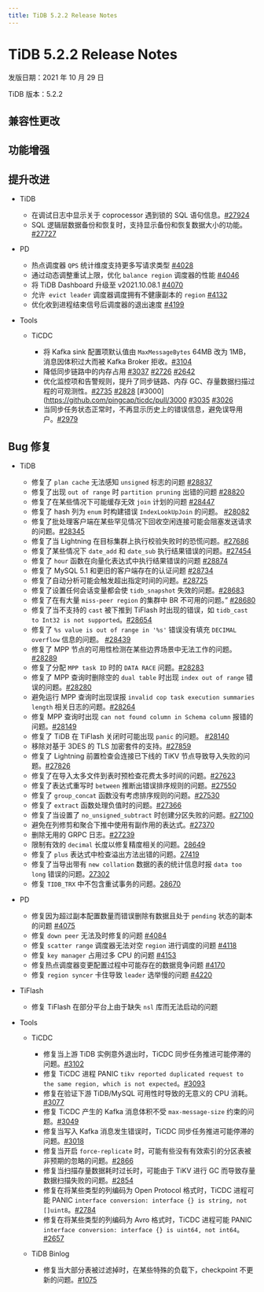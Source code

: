 ```yaml
---
title: TiDB 5.2.2 Release Notes
---
```


# TiDB 5.2.2 Release Notes

发版日期：2021 年 10 月 29 日

TiDB 版本：5.2.2

## 兼容性更改

## 功能增强

## 提升改进

+ TiDB

    - 在调试日志中显示关于 coprocessor 遇到锁的 SQL 语句信息。[#27924](https://github.com/pingcap/tidb/pull/27924)
    - SQL 逻辑层数据备份和恢复时，支持显示备份和恢复数据大小的功能。[#27727](https://github.com/pingcap/tidb/pull/27727)

+ PD

    - 热点调度器 `QPS` 统计维度支持更多写请求类型 [#4028](https://github.com/tikv/pd/pull/4028)
    - 通过动态调整重试上限，优化 `balance region` 调度器的性能 [#4046](https://github.com/tikv/pd/pull/4046)
    - 将 TiDB Dashboard 升级至 v2021.10.08.1 [#4070](https://github.com/tikv/pd/pull/4070)
    - 允许` evict leader` 调度器调度拥有不健康副本的 `region` [#4132](https://github.com/tikv/pd/pull/4132)
    - 优化收到进程结束信号后调度器的退出速度 [#4199](https://github.com/tikv/pd/pull/4199)

+ Tools

    + TiCDC

        - 将 Kafka sink 配置项默认值由 `MaxMessageBytes` 64MB 改为 1MB，消息因体积过大而被 Kafka Broker 拒收。[#3104](https://github.com/pingcap/ticdc/pull/3104)
        - 降低同步链路中的内存占用 [#3037](https://github.com/pingcap/ticdc/pull/3037) [#2726](https://github.com/pingcap/ticdc/pull/2726) [#2642](https://github.com/pingcap/ticdc/pull/2642)
        - 优化监控项和告警规则，提升了同步链路、内存 GC、存量数据扫描过程的可观测性。[#2735](https://github.com/pingcap/ticdc/pull/2735) [#2828](https://github.com/pingcap/ticdc/pull/2828) [#3000](https://github.com/pingcap/ticdc/pull/3000 [#3035](https://github.com/pingcap/ticdc/pull/3035) [#3026](https://github.com/pingcap/ticdc/pull/3026)
        - 当同步任务状态正常时，不再显示历史上的错误信息，避免误导用户。[#2979](https://github.com/pingcap/ticdc/pull/2979)

## Bug 修复

+ TiDB

    - 修复了 `plan cache` 无法感知 `unsigned` 标志的问题 [#28837](https://github.com/pingcap/tidb/pull/28837)
    - 修复了出现 `out of range` 时 `partition pruning` 出错的问题 [#28820](https://github.com/pingcap/tidb/pull/28820)
    - 修复了在某些情况下可能缓存无效 `join` 计划的问题 [#28447](https://github.com/pingcap/tidb/pull/28447)
    - 修复了 hash 列为 `enum` 时构建错误 `IndexLookUpJoin` 的问题。 [#28082](https://github.com/pingcap/tidb/pull/28082)
    - 修复了批处理客户端在某些罕见情况下回收空闲连接可能会阻塞发送请求的问题。[#28345](https://github.com/pingcap/tidb/pull/28345)
    - 修复了当 Lightning 在目标集群上执行校验失败时的恐慌问题。[#27686](https://github.com/pingcap/tidb/pull/27686)
    - 修复了某些情况下 `date_add` 和 `date_sub` 执行结果错误的问题。[#27454](https://github.com/pingcap/tidb/pull/27454)
    - 修复了 `hour` 函数在向量化表达式中执行结果错误的问题 [#28874](https://github.com/pingcap/tidb/pull/28874)
    - 修复了 MySQL 5.1 和更旧的客户端存在的认证问题 [#28734](https://github.com/pingcap/tidb/pull/28734)
    - 修复了自动分析可能会触发超出指定时间的问题。[#28725](https://github.com/pingcap/tidb/pull/28725)
    - 修复了设置任何会话变量都会使 `tidb_snapshot` 失效的问题。[#28683](https://github.com/pingcap/tidb/pull/28683)
    - 修复了在有大量 `miss-peer region` 的集群中 BR 不可用的问题。” [#28680](https://github.com/pingcap/tidb/pull/28680)
    - 修复了当不支持的 `cast` 被下推到 TiFlash 时出现的错误，如 `tidb_cast to Int32 is not supported`。[#28654](https://github.com/pingcap/tidb/pull/28654)
    - 修复了 `%s value is out of range in '%s'` 错误没有填充 `DECIMAL overflow` 信息的问题。 [#28439](https://github.com/pingcap/tidb/pull/28439)
    - 修复了 MPP 节点的可用性检测在某些边界场景中无法工作的问题。 [#28289](https://github.com/pingcap/tidb/pull/28289)
    - 修复了分配 `MPP task ID` 时的 `DATA RACE` 问题。[#28283](https://github.com/pingcap/tidb/pull/28283)
    - 修复了 MPP 查询时删除空的 `dual table` 时出现 `index out of range` 错误的问题。[#28280](https://github.com/pingcap/tidb/pull/28280)
    - 避免运行 MPP 查询时出现误报 `invalid cop task execution summaries length` 相关日志的问题。[#28264](https://github.com/pingcap/tidb/pull/28264)
    - 修复 MPP 查询时出现 `can not found column in Schema column` 报错的问题。[#28149](https://github.com/pingcap/tidb/pull/28149)
    - 修复了 TiDB 在 TiFlash 关闭时可能出现 `panic` 的问题。 [#28140](https://github.com/pingcap/tidb/pull/28140)
    - 移除对基于 3DES 的 TLS 加密套件的支持。[#27859](https://github.com/pingcap/tidb/pull/27859)
    - 修复了 Lightning 前置检查会连接已下线的 TiKV 节点导致导入失败的问题。[#27826](https://github.com/pingcap/tidb/pull/27826)
    - 修复了在导入太多文件到表时预检查花费太多时间的问题。[#27623](https://github.com/pingcap/tidb/pull/27623)
    - 修复了表达式重写时 `between` 推断出错误排序规则的问题。[#27550](https://github.com/pingcap/tidb/pull/27550)
    - 修复了 `group_concat` 函数没有考虑排序规则的问题。[#27530](https://github.com/pingcap/tidb/pull/27530)
    - 修复了 `extract` 函数处理负值时的问题。[#27366](https://github.com/pingcap/tidb/pull/27366)
    - 修复了当设置了 `no_unsigned_subtract` 时创建分区失败的问题。[#27100](https://github.com/pingcap/tidb/pull/27100)
    - 避免在列修剪和聚合下推中使用有副作用的表达式。[#27370](https://github.com/pingcap/tidb/pull/27370)
    - 删除无用的 GRPC 日志。[#27239](https://github.com/pingcap/tidb/pull/27239)
    - 限制有效的 `decimal` 长度以修复精度相关的问题。[28649](https://github.com/pingcap/tidb/pull/28649)
    - 修复了 `plus` 表达式中检查溢出方法出错的问题。[27419](https://github.com/pingcap/tidb/pull/27419)
    - 修复了当导出带有 `new collation` 数据的表的统计信息时报 `data too long` 错误的问题。[27302](https://github.com/pingcap/tidb/pull/27302)
    - 修复 `TIDB_TRX` 中不包含重试事务的问题。[28670](https://github.com/pingcap/tidb/pull/28670)
        
+ PD

    - 修复因为超过副本配置数量而错误删除有数据且处于 `pending` 状态的副本的问题 [#4075](https://github.com/tikv/pd/pull/4075)
    - 修复 `down peer` 无法及时修复的问题 [#4084](https://github.com/tikv/pd/pull/4084)
    - 修复 `scatter range` 调度器无法对空 `region` 进行调度的问题 [#4118](https://github.com/tikv/pd/pull/4118)
    - 修复 `key manager` 占用过多 CPU 的问题 [#4153](https://github.com/tikv/pd/pull/4153)
    - 修复热点调度器变更配置过程中可能存在的数据竞争问题 [#4170](https://github.com/tikv/pd/pull/4170)
    - 修复 `region syncer` 卡住导致 `leader` 选举慢的问题 [#4220](https://github.com/tikv/pd/pull/4220) 

+ TiFlash

    - 修复 TiFlash 在部分平台上由于缺失 `nsl` 库而无法启动的问题

+ Tools

    + TiCDC

        - 修复当上游 TiDB 实例意外退出时，TiCDC 同步任务推进可能停滞的问题。[#3102](https://github.com/pingcap/ticdc/pull/3102)
        - 修复 TiCDC 进程 PANIC `tikv reported duplicated request to the same region, which is not expected`。[#3093](https://github.com/pingcap/ticdc/pull/3093)
        - 修复在验证下游 TiDB/MySQL 可用性时导致的无意义的 CPU 消耗。[#3077](https://github.com/pingcap/ticdc/pull/3077)
        - 修复 TiCDC 产生的 Kafka 消息体积不受 `max-message-size` 约束的问题。[#3049](https://github.com/pingcap/ticdc/pull/3049)
        - 修复当写入 Kafka 消息发生错误时，TiCDC 同步任务推进可能停滞的问题。[#3018](https://github.com/pingcap/ticdc/pull/3018)
        - 修复当开启 `force-replicate` 时，可能有些没有有效索引的分区表被非预期的忽略的问题。[#2866](https://github.com/pingcap/ticdc/pull/2866)
        - 修复当扫描存量数据耗时过长时，可能由于 TiKV 进行 GC 而导致存量数据扫描失败的问题。[#2854](https://github.com/pingcap/ticdc/pull/2854)
        - 修复在将某些类型的列编码为 Open Protocol 格式时，TiCDC 进程可能 PANIC `interface conversion: interface {} is string, not []uint8`。[#2784](https://github.com/pingcap/ticdc/pull/2784)
        - 修复在将某些类型的列编码为 Avro 格式时，TiCDC 进程可能 PANIC `interface conversion: interface {} is uint64, not int64`。[#2657](https://github.com/pingcap/ticdc/pull/2657)
    
    + TiDB Binlog

        - 修复当大部分表被过滤掉时，在某些特殊的负载下，checkpoint 不更新的问题。[#1075](https://github.com/pingcap/tidb-binlog/pull/1075)